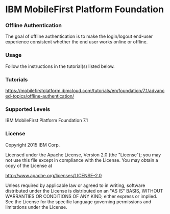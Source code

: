 IBM MobileFirst Platform Foundation
===
### Offline Authentication
The goal of offline authentication is to make the login/logout end-user experience consistent whether the end user works online or offline.

### Usage
Follow the instructions in the tutorial(s) listed below.

### Tutorials
https://mobilefirstplatform.ibmcloud.com/tutorials/en/foundation/7.1/advanced-topics/offline-authentication/

### Supported Levels
IBM MobileFirst Platform Foundation 7.1

### License
Copyright 2015 IBM Corp.

Licensed under the Apache License, Version 2.0 (the "License");
you may not use this file except in compliance with the License.
You may obtain a copy of the License at

http://www.apache.org/licenses/LICENSE-2.0

Unless required by applicable law or agreed to in writing, software
distributed under the License is distributed on an "AS IS" BASIS,
WITHOUT WARRANTIES OR CONDITIONS OF ANY KIND, either express or implied.
See the License for the specific language governing permissions and
limitations under the License.
